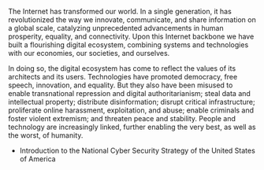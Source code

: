 The Internet has transformed our world. In a single generation, it has revolutionized the way we
innovate, communicate, and share information on a global scale, catalyzing unprecedented
advancements in human prosperity, equality, and connectivity. Upon this Internet backbone we
have built a flourishing digital ecosystem, combining systems and technologies with our economies,
our societies, and ourselves. 

In doing so, the digital ecosystem has come to reflect the values of its architects and its users.
Technologies have promoted democracy, free speech, innovation, and equality. But they also have
been misused to enable transnational repression and digital authoritarianism; steal data and
intellectual property; distribute disinformation; disrupt critical infrastructure; proliferate online
harassment, exploitation, and abuse; enable criminals and foster violent extremism; and threaten
peace and stability. People and technology are increasingly linked, further enabling the very best, as
well as the worst, of humanity.

- Introduction to the National Cyber Security Strategy of the United States of America
